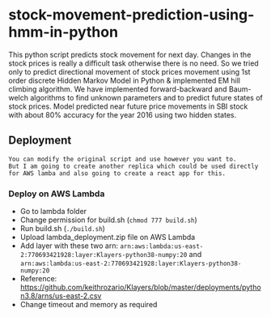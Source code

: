 # stock-movement-prediction-using-hmm-in-python
This python script predicts stock movement for next day.
Changes in the stock prices is really a difficult task otherwise there is no need.
So we tried only to predict directional movement of stock prices movement using 1st order discrete Hidden Markov Model in Python & implemented EM hill climbing algorithm.
We have implemented forward-backward and Baum-welch algorithms to find unknown parameters and to predict future states of stock prices.
Model predicted near future price movements in SBI stock with about 80% accuracy for the year 2016 using two hidden states.

## Deployment
    You can modify the original script and use however you want to.
    But I am going to create another replica which could be used directly for AWS lamba and also going to create a react app for this.

### Deploy on AWS Lambda
  - Go to lambda folder
  - Change permission for build.sh (```chmod 777 build.sh```)
  - Run build.sh (```./build.sh```)
  - Upload lambda_deployment.zip file on AWS Lambda
  - Add layer with these two arn: ```arn:aws:lambda:us-east-2:770693421928:layer:Klayers-python38-numpy:20``` and ```arn:aws:lambda:us-east-2:770693421928:layer:Klayers-python38-numpy:20```
  - Reference: https://github.com/keithrozario/Klayers/blob/master/deployments/python3.8/arns/us-east-2.csv
  - Change timeout and memory as required
